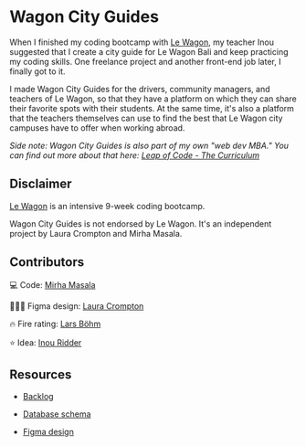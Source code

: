 # Wagon City Guides

When I finished my coding bootcamp with [Le Wagon](https://www.lewagon.com/), my teacher Inou suggested that I create a city guide for Le Wagon Bali and keep practicing my coding skills. One freelance project and another front-end job later, I finally got to it.

I made Wagon City Guides for the drivers, community managers, and teachers of Le Wagon, so that they have a platform on which they can share their favorite spots with their students. At the same time, it's also a platform that the teachers themselves can use to find the best that Le Wagon city campuses have to offer when working abroad.

_Side note: Wagon City Guides is also part of my own "web dev MBA." You can find out more about that here: [Leap of Code - The Curriculum](https://www.mirhamasala.com/leap-of-code/#curriculum)_

## Disclaimer

[Le Wagon](https://www.lewagon.com) is an intensive 9-week coding bootcamp.

Wagon City Guides is not endorsed by Le Wagon. It's an independent project by Laura Crompton and Mirha Masala.

## Contributors

💻 Code: [Mirha Masala](https://github.com/mirhamasala)

👩🏼‍🎨 Figma design: [Laura Crompton](https://github.com/lozdesign)

🔥 Fire rating: [Lars Böhm](https://github.com/datene)

⭐️ Idea: [Inou Ridder](https://github.com/InouRidder)

## Resources

- [Backlog](https://github.com/mirhamasala/lw_city_guide/projects/1)

- [Database schema](https://kitt.lewagon.com/db/2357)

- [Figma design](https://www.figma.com/file/ROwm7eDNn5VdztbIGPwArIPD/Le-Wagon-on-Tour)
